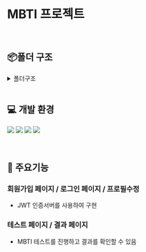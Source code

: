 # MBTI 프로젝트

<br/>

## 📦폴더 구조

<details>
<summary>폴더구조</summary>
📦mbti-project
┣ 📂public
┃ ┗ 📜vite.svg
┣ 📂src
┃ ┣ 📂api
┃ ┃ ┣ 📜auth.js
┃ ┃ ┗ 📜testResults.js
┃ ┣ 📂assets
┃ ┃ ┗ 📜react.svg
┃ ┣ 📂components
┃ ┃ ┣ 📜AuthForm.jsx
┃ ┃ ┣ 📜Layout.jsx
┃ ┃ ┣ 📜ProtectedRoute.jsx
┃ ┃ ┣ 📜TestForm.jsx
┃ ┃ ┣ 📜TestResultItem.jsx
┃ ┃ ┗ 📜TestResultList.jsx
┃ ┣ 📂data
┃ ┃ ┗ 📜questions.js
┃ ┣ 📂pages
┃ ┃ ┣ 📜Home.jsx
┃ ┃ ┣ 📜Login.jsx
┃ ┃ ┣ 📜Profile.jsx
┃ ┃ ┣ 📜Signup.jsx
┃ ┃ ┣ 📜TestPage.jsx
┃ ┃ ┣ 📜TestResultPage.jsx
┃ ┃ ┗ 📜TestReultMine.jsx
┃ ┣ 📂utils
┃ ┃ ┗ 📜mbtiCalculator.jsx
┃ ┣ 📜App.css
┃ ┣ 📜App.jsx
┃ ┣ 📜index.css
┃ ┗ 📜main.jsx
┣ 📜.gitignore
┣ 📜db.json
┣ 📜eslint.config.js
┣ 📜index.html
┣ 📜package.json
┣ 📜postcss.config.js
┣ 📜README.md
┣ 📜tailwind.config.js
┣ 📜vite.config.js
┗ 📜yarn.lock
</details>
<br/>

## 💻 개발 환경

![](https://img.shields.io/badge/JavaScript-F7DF1E?style=for-the-badge&logo=JavaScript&logoColor=white)
![](https://img.shields.io/badge/HTML5-E34F26?style=for-the-badge&logo=HTML5&logoColor=white)
![](https://img.shields.io/badge/CSS3-1572B6?style=for-the-badge&logo=CSS3&logoColor=white)
![](https://img.shields.io/badge/React-61DAFB?style=for-the-badge&logo=React&logoColor=white)

<br/>

## 🔎 주요기능

### 회원가입 페이지 / 로그인 페이지 / 프로필수정

- JWT 인증서버를 사용하여 구현
  <br/>

### 테스트 페이지 / 결과 페이지

- MBTI 테스트를 진행하고 결과를 확인할 수 있음

  <br/>

<br/>
